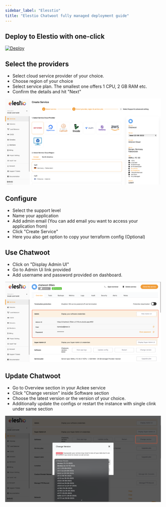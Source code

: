 ```yaml
---
sidebar_label: "Elesstio"
title: "Elestio Chatwoot fully managed deployment guide"
---
```

## Deploy to Elestio with one-click

 [![Deploy](https://pub-da36157c854648669813f3f76c526c2b.r2.dev/deploy-on-elestio-black.png)](https://elest.io/open-source/chatwoot)

## Select the providers

 - Select cloud service provider of your choice.
 - Choose region of your choice
 - Select service plan. The smallest one offers 1 CPU, 2 GB RAM etc.
 - Confirm the details and hit "Next"

 ![Elestio Setup](./images/elestio.png)

 ## Configure
 - Select the support level
 - Name your application
 - Add admin email (You can add email you want to access your application from)
 - Click "Create Service"
 - Here you also get option to copy your terraform config (Optional)

 ## Use Chatwoot
 - Click on "Display Admin UI"
 - Go to Admin Ui link provided
 - Add username and password provided on dashboard.

 ![Elestio Dashboard](./images/elestio-dash.png)

 ## Update Chatwoot
 - Go to Overview section in your Ackee service
 - Click "Change version" inside Software section
 - Choose the latest version or the version of your choice.
 - Additionally update the configs or restart the instance with single clink under same section

![Elestio Change version](./images/elestio-version.png)